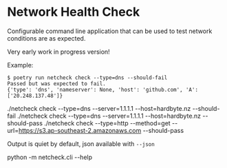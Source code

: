 # Network Health Check

Configurable command line application that can be used to test network conditions are as expected.

Very early work in progress version!

Example:

```
$ poetry run netcheck check --type=dns --should-fail
Passed but was expected to fail.
{'type': 'dns', 'nameserver': None, 'host': 'github.com', 'A': ['20.248.137.48']}
```


./netcheck check --type=dns --server=1.1.1.1 --host=hardbyte.nz --should-fail
./netcheck check --type=dns --server=1.1.1.1 --host=hardbyte.nz --should-pass
./netcheck check --type=http --method=get --url=https://s3.ap-southeast-2.amazonaws.com --should-pass

Output is quiet by default, json available with `--json`

python -m netcheck.cli --help
